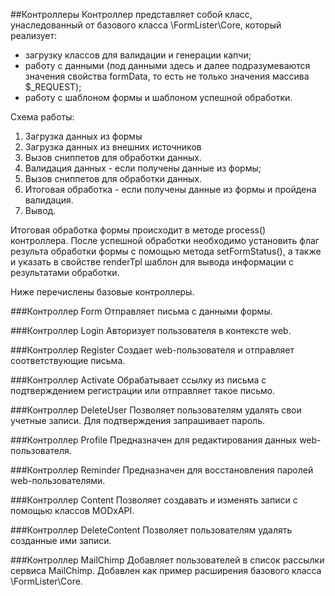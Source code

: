 ##Контроллеры
Контроллер представляет собой класс, унаследованный от базового класса \FormLister\Core, который реализует:

- загрузку классов для валидации и генерации капчи;
- работу с данными (под данными здесь и далее подразумеваются значения свойства formData, то есть не только значения массива $_REQUEST);
- работу с шаблоном формы и шаблоном успешной обработки.

Схема работы:

1. Загрузка данных из формы
2. Загрузка данных из внешних источников
3. Вызов сниппетов для обработки данных.
4. Валидация данных - если получены данные из формы;
3. Вызов сниппетов для обработки данных.
6. Итоговая обработка - если получены данные из формы и пройдена валидация.
7. Вывод.

Итоговая обработка формы происходит в методе process() контроллера. После успешной обработки необходимо установить флаг результа обработки формы с помощью метода setFormStatus(), а также и указать в свойстве renderTpl шаблон для вывода информации с результатами обработки.

Ниже перечислены базовые контроллеры.

###Контроллер Form
Отправляет письма с данными формы.

###Контроллер Login
Авторизует пользователя в контексте web.

###Контроллер Register
Создает web-пользователя и отправляет соответствующие письма.

###Контроллер Activate
Обрабатывает ссылку из письма с подтверждением регистрации или отправляет такое письмо.

###Контроллер DeleteUser
Позволяет пользователям удалять свои учетные записи. Для подтверждения запрашивает пароль.

###Контроллер Profile
Предназначен для редактирования данных web-пользователя.

###Контроллер Reminder
Предназначен для восстановления паролей web-пользователями.

###Контроллер Content
Позволяет создавать и изменять записи с помощью классов MODxAPI.

###Контроллер DeleteContent
Позволяет пользователям удалять созданные ими записи.

###Контроллер MailChimp
Добавляет пользователей в список рассылки сервиса MailChimp. Добавлен как пример расширения базового класса \FormLister\Core.
